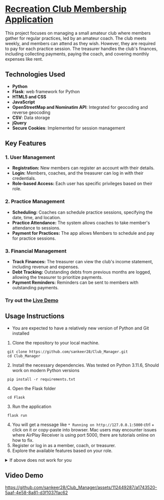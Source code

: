 # [Recreation Club Membership Application     ](    https://sankeer28.pythonanywhere.com/     )

This project focuses on managing a small amateur club where members gather for regular practices, led by an amateur coach. The club meets weekly, and members can attend as they wish. However, they are required to pay for each practice session. The treasurer handles the club's finances, including collecting payments, paying the coach, and covering monthly expenses like rent.
## Technologies Used
- **Python**
- **Flask**: web framework for Python
- **HTML5 and CSS**
- **JavaScript**
- **OpenStreetMap and Nominatim API**: Integrated for geocoding and reverse geocoding
- **CSV**: Data storage
- **jQuery**
- **Secure Cookies**: Implemented for session management
## Key Features

### 1. User Management
- **Registration:** New members can register an account with their details.
- **Login:** Members, coaches, and the treasurer can log in with their credentials.
- **Role-based Access:** Each user has specific privileges based on their role. 

### 2. Practice Management
- **Scheduling:** Coaches can schedule practice sessions, specifying the date, time, and location. 
- **Practice Attendance:** The system allows coaches to take member's attendance to sessions. 
- **Payment for Practices:** The app allows Members to schedule and pay for practice sessions. 

### 3. Financial Management
- **Track Finances:** The treasurer can view the club's income statement, including revenue and expenses. 
- **Debt Tracking:** Outstanding debts from previous months are logged, allowing the treasurer to prioritize payments. 
- **Payment Reminders:** Reminders can be sent to members with outstanding payments. 
### Try out the [Live Demo](https://sankeer28.pythonanywhere.com/)
## Usage Instructions
- You are expected to have a relatively new version of Python and Git installed
1. Clone the repository to your local machine.
```
 git clone https://github.com/sankeer28/Club_Manager.git
 cd Club_Manager
```
2. Install the necessary dependencies. Was tested on Python 3.11.6, Should work on modern Python versions
```
 pip install -r requirements.txt
```
4. Open the Flask folder
```
 cd Flask
```
3. Run the application 
```
 flask run
```
4. You will get a message like ``` * Running on http://127.0.0.1:5000 ``` ctrl + click on it or copy-paste into browser. Mac users may encounter issues where AirPlay Receiver is using port 5000, there are tutorials online on how to fix.
5. Register or log in as a member, coach, or treasurer.
6. Explore the available features based on your role.
<details>
<summary>If above does not work for you</summary>

1. download as [ZIP](https://github.com/sankeer28/Club_Manager/archive/refs/heads/main.zip)
2. Unzip the file
3. open the Club_Manager-main folder
4. open the 'Flask' folder in VSCode or Pycharm
5. click run on app.py
6. move users.csv and scheduled_practices.csv outside the Flask folder into the Club_Manager-main folder if you run into errors
</details>

## Video Demo 
https://github.com/sankeer28/Club_Manager/assets/112449287/a1743520-5aaf-4e58-8a81-d3f1037fac62



